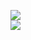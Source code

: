 [![](https://img.shields.io/badge/Made%20With-Github%20Spray-lightgrey.svg?style=for-the-badge&logo=github)](https://github.com/Annihil/github-spray#1793)  
[![](https://i.imgur.com/2DrTn0Z.gif)](https://github.com/Annihil/github-spray)